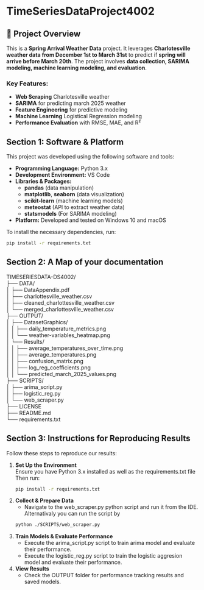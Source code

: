 <!-- README for TimeSeriesDataProject4002 -->

# TimeSeriesDataProject4002

<!-- Project Overview -->
## 📌 Project Overview

This is a **Spring Arrival Weather Data** project. It leverages **Charlotesville weather data from December 1st to March 31st** to predict if **spring will arrive before March 20th**. The project involves **data collection, SARIMA modeling, machine learning modeling, and evaluation**.  

### Key Features:
- **Web Scraping** Charlotesville weather
- **SARIMA** for predicting march 2025 weather
- **Feature Engineering** for predictive modeling
- **Machine Learning** Logistical Regression modeling
- **Performance Evaluation** with RMSE, MAE, and R²

<!-- Section 1: Software & Platform -->
## Section 1: Software & Platform

This project was developed using the following software and tools:

- **Programming Language:** Python 3.x  
- **Development Environment:** VS Code  
- **Libraries & Packages:**
  - **pandas** (data manipulation)
  - **matplotlib**, **seaborn** (data visualization)
  - **scikit-learn** (machine learning models)
  - **meteostat** (API to extract weather data)
  - **statsmodels** (For SARIMA modeling)
- **Platform:** Developed and tested on Windows 10 and macOS

To install the necessary dependencies, run:

```bash
pip install -r requirements.txt
```
<!-- Section 2: Project Folder Structure -->
## Section 2: A Map of your documentation

TIMESERIESDATA-DS4002/  
├── DATA/  
│   ├── DataAppendix.pdf  
│   ├── charlottesville_weather.csv  
│   ├── cleaned_charlottesville_weather.csv  
│   └── merged_charlottesville_weather.csv  
├── OUTPUT/  
│   ├── DatasetGraphics/  
│   │    ├── daily_temperature_metrics.png  
│   │    └── weather-variables_heatmap.png  
│   └── Results/   
│   │   ├── average_temperatures_over_time.png  
│   │   ├── average_temperatures.png  
│   │   ├── confusion_matrix.png  
│   │   ├── log_reg_coefficients.png  
│   │   └── predicted_march_2025_values.png  
├── SCRIPTS/    
│   ├── arima_script.py  
│   ├── logistic_reg.py  
│   └── web_scraper.py  
├── LICENSE  
├── README.md  
└── requirements.txt  

<!-- Section 3: Instructions for Reproducing Results -->
## Section 3: Instructions for Reproducing Results
Follow these steps to reproduce our results:

1. **Set Up the Environment**  
   Ensure you have Python 3.x installed as well as the requirements.txt file
   Then run:
   ```bash
   pip install -r requirements.txt
   ```
2. **Collect & Prepare Data**
   - Navigate to the web_scraper.py python script and run it from the IDE. Alternativaly you can run the script by
   ```bash
   python ./SCRIPTS/web_scraper.py
   ```
4. **Train Models & Evaluate Performance**
   - Execute the arima_script.py script to train arima model and evaluate their performance.
   - Execute the logistic_reg.py script to train the logistic aggresion model and evaluate their performance.
5. **View Results**
   - Check the OUTPUT folder for performance tracking results and saved models.



